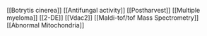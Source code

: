 [[Botrytis cinerea]]
[[Antifungal activity]]
[[Postharvest]]
[[Multiple myeloma]]
[[2-DE]]
[[Vdac2]]
[[Maldi-tof/tof Mass Spectrometry]]
[[Abnormal Mitochondria]]
